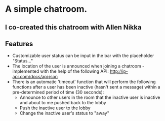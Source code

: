 # A simple chatroom.

## I co-created this chatroom with Allen Nikka

## Features

- Customizable user status can be input in the bar with the placeholder "Status..."
- The location of the user is announced when joining a chatroom - implemented with the help of the following API: <http://ip-api.com/docs/api:json>
- There is an automatic 'timeout' function that will perform the following functions after a user has been inactive (hasn't sent a message) within a pre-determined period of time (30 seconds):
  - Announce to other users in the room that the inactive user is inactive and about to me pushed back to the lobby
  - Push the inactive user to the lobby
  - Change the inactive user's status to "away"
